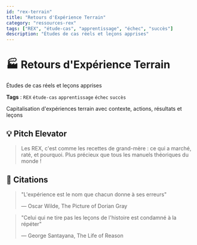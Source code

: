 ```yaml
---
id: "rex-terrain"
title: "Retours d'Expérience Terrain"
category: "ressources-rex"
tags: ["REX", "étude-cas", "apprentissage", "échec", "succès"]
description: "Études de cas réels et leçons apprises"
---
```


# 🏭 Retours d'Expérience Terrain

Études de cas réels et leçons apprises

**Tags** : `REX` `étude-cas` `apprentissage` `échec` `succès`

Capitalisation d'expériences terrain avec contexte, actions, résultats et leçons

## 💡 Pitch Elevator

> Les REX, c'est comme les recettes de grand-mère : ce qui a marché, raté, et pourquoi. Plus précieux que tous les manuels théoriques du monde !

## 📖 Citations

> "L'expérience est le nom que chacun donne à ses erreurs"
> 
> — Oscar Wilde, The Picture of Dorian Gray

> "Celui qui ne tire pas les leçons de l'histoire est condamné à la répéter"
> 
> — George Santayana, The Life of Reason
